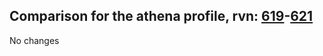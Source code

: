## Comparison for the athena profile, rvn: [619](https://github.com/PRO100KatYT/FortniteProfileRevisions/tree/main/profiles/athena/619%20athena.json)-[621](https://github.com/PRO100KatYT/FortniteProfileRevisions/tree/main/profiles/athena/621%20athena.json)

No changes
